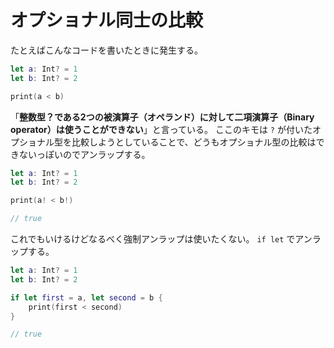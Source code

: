# オプショナル同士の比較

たとえばこんなコードを書いたときに発生する。

```swift
let a: Int? = 1
let b: Int? = 2

print(a < b)
```

「**整数型？である2つの被演算子（オペランド）に対して二項演算子（Binary operator）は使うことができない**」と言っている。
ここのキモは `?` が付いたオプショナル型を比較しようとしていることで、どうもオプショナル型の比較はできないっぽいのでアンラップする。

```swift
let a: Int? = 1
let b: Int? = 2

print(a! < b!)

// true
```

これでもいけるけどなるべく強制アンラップは使いたくない。
`if let` でアンラップする。

```swift
let a: Int? = 1
let b: Int? = 2

if let first = a, let second = b {
    print(first < second)
}

// true
```

